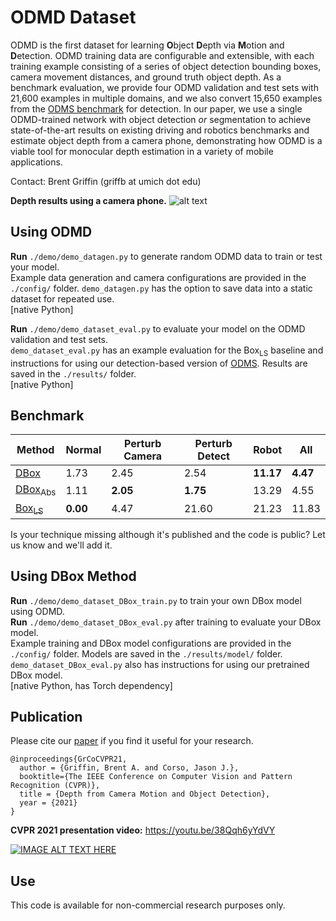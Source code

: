 # ODMD Dataset
ODMD is the first dataset for learning **O**bject **D**epth via **M**otion and **D**etection. ODMD training data are configurable and extensible, with each training example consisting of a series of object detection bounding boxes, camera movement distances, and ground truth object depth. As a benchmark evaluation, we provide four ODMD validation and test sets with 21,600 examples in multiple domains, and we also convert 15,650 examples from the [ODMS benchmark](https://github.com/griffbr/odms "ODMS dataset website") for detection. In our paper, we use a single ODMD-trained network with object detection *or* segmentation to achieve state-of-the-art results on existing driving and robotics benchmarks and estimate object depth from a camera phone, demonstrating how ODMD is a viable tool for monocular depth estimation in a variety of mobile applications.

Contact: Brent Griffin (griffb at umich dot edu)

__Depth results using a camera phone.__
![alt text](./figure/example_ODMD_phone_results.jpg?raw=true "Depth results using a camera phone")

## Using ODMD

__Run__ ``./demo/demo_datagen.py`` to generate random ODMD data to train or test your model. <br />
Example data generation and camera configurations are provided in the ``./config/`` folder. 
``demo_datagen.py`` has the option to save data into a static dataset for repeated use. <br />
[native Python]

__Run__ ``./demo/demo_dataset_eval.py`` to evaluate your model on the ODMD validation and test sets. <br />
``demo_dataset_eval.py`` has an example evaluation for the Box<sub>LS</sub> baseline and instructions for using our detection-based version of [ODMS](https://github.com/griffbr/ODMS "ODMS dataset website"). 
Results are saved in the ``./results/`` folder. <br />
[native Python]

## Benchmark

| Method | Normal | Perturb Camera | Perturb Detect | Robot | All |
| --------------- | --------------- | --------------- | --------------- | --------------- | --------------- |
| [DBox](https://arxiv.org/abs/2103.01468 "CVPR 2021 Paper") | 1.73 | 2.45 | 2.54 | **11.17** | **4.47** |
| [DBox<sub>Abs</sub>](https://arxiv.org/abs/2103.01468 "CVPR 2021 Paper") | 1.11 | **2.05** | **1.75** | 13.29 | 4.55 |
| [Box<sub>LS</sub>](https://arxiv.org/abs/2103.01468 "CVPR 2021 Paper") | **0.00** | 4.47 | 21.60 | 21.23 | 11.83 |

Is your technique missing although it's published and the code is public? Let us know and we'll add it.

## Using DBox Method

__Run__ ``./demo/demo_dataset_DBox_train.py`` to train your own DBox model using ODMD. <br />
__Run__ ``./demo/demo_dataset_DBox_eval.py`` after training to evaluate your DBox model. <br />
Example training and DBox model configurations are provided in the ``./config/`` folder.
Models are saved in the ``./results/model/`` folder. 
``demo_dataset_DBox_eval.py`` also has instructions for using our pretrained DBox model. <br />
[native Python, has Torch dependency]

## Publication
Please cite our [paper](https://openaccess.thecvf.com/content/CVPR2021/html/Griffin_Depth_From_Camera_Motion_and_Object_Detection_CVPR_2021_paper.html "Depth from Camera Motion and Object Detection pdf") if you find it useful for your research.
```
@inproceedings{GrCoCVPR21,
  author = {Griffin, Brent A. and Corso, Jason J.},
  booktitle={The IEEE Conference on Computer Vision and Pattern Recognition (CVPR)},
  title = {Depth from Camera Motion and Object Detection},
  year = {2021}
}
```

__CVPR 2021 presentation video:__ https://youtu.be/38Qqh6yYdVY

[![IMAGE ALT TEXT HERE](https://img.youtube.com/vi/38Qqh6yYdVY/0.jpg)](https://youtu.be/38Qqh6yYdVY)

## Use

This code is available for non-commercial research purposes only.
